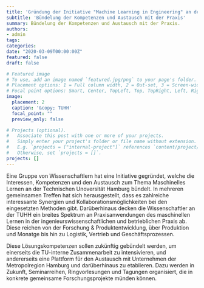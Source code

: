 ```yaml
---
title: 'Gründung der Initiative "Machine Learning in Engineering" an der TUHH'
subtitle: 'Bündelung der Kompetenzen und Austausch mit der Praxis'
summary: Bündelung der Kompetenzen und Austausch mit der Praxis.
authors:
- admin
tags:
categories:
date: "2020-03-09T00:00:00Z"
featured: false
draft: false

# Featured image
# To use, add an image named `featured.jpg/png` to your page's folder.
# Placement options: 1 = Full column width, 2 = Out-set, 3 = Screen-width
# Focal point options: Smart, Center, TopLeft, Top, TopRight, Left, Right, BottomLeft, Bottom, BottomRight
image:
  placement: 2
  caption: '&copy; TUHH'
  focal_point: ""
  preview_only: false

# Projects (optional).
#   Associate this post with one or more of your projects.
#   Simply enter your project's folder or file name without extension.
#   E.g. `projects = ["internal-project"]` references `content/project/deep-learning/index.md`.
#   Otherwise, set `projects = []`.
projects: []
---
```


Eine Gruppe von Wissenschaftlern hat eine Initiative gegründet, welche die Interessen, Kompetenzen und den Austausch zum Thema Maschinelles Lernen an der Technischen Unoversität Hamburg bündelt. In mehreren gemeinsamen Treffen hat sich herausgestellt, dass es zahlreiche interessante Synergien und Kollaborationsmöglichkeiten bei den eingesetzten Methoden gibt. Darüberhinaus decken die Wissenschaftler an der TUHH ein breites Spektrum an Praxisanwendungen des maschinellen Lernen in der ingenieurswissenschaftlichen und betrieblichen Praxis ab. Diese reichen von der Forschung & Produktentwicklung, über Produktion und Monatge bis hin zu Logistik, Vertrieb und Geschäftsprozessen. 

Diese Lösungskompetenzen sollen zukünftig gebündelt werden, um einerseits die TU-interne Zusammenarbeit zu intensivieren, und andererseits eine Plattform für den Austausch mit Unternehmen der Metropolregion Hamburg und darüberhinaus zu etablieren. Dazu werden in Zukunft, Seminarreihen, Ringvorlesungen und Tagungen organisiert, die in konkrete gemeinsame Forschungsprojekte münden können.

